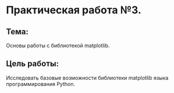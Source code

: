 # Практическая работа №3. 
## Тема: 
Основы работы с библиотекой matplotlib.
## Цель работы: 
Исследовать базовые возможности библиотеки matplotlib языка программирования Python.
